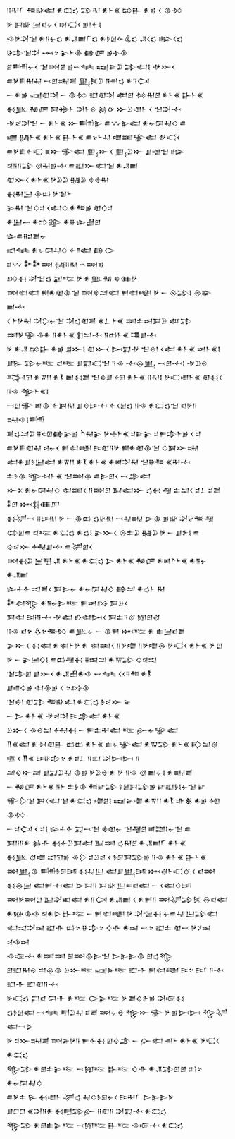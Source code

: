 <div class='block'>
<div class='line'>𒀀𒊑𒇲 𒍣𒄫𒅗 𒀭𒀫𒌓 𒁉𒊑 𒀭𒈨𒌍 𒄘𒃲 𒀭𒂊 𒌋 𒆠𒁴</div>
<div class='line'>𒃻 𒁕𒄫 𒅁𒁀𒉡𒌋 𒊭𒄣𒌋 𒂊𒁹𒅆𒋙</div>
<div class='line'>𒈾𒃻𒋫𒈠 𒀭𒀀𒉡𒌓 𒀭𒂗𒆤𒇲𒌓 𒀭𒊩𒌆𒅆𒆬𒌓 𒂗𒌋𒌓 𒈗𒌋𒌓</div>
<div class='line'>𒄩𒄠𒈠𒋫 𒆰𒆳 𒉌𒈨𒆠 𒂵𒂇 𒂊𒈮𒆠</div>
<div class='line'>𒆪𒌦𒉡𒌋 𒈠𒇷𒆪 𒂊𒌀𒈝 𒍢𒄿𒊒 𒁉𒅗𒋙 𒋩𒁍𒌋</div>
<div class='line'>𒌑𒃻𒀾𒊑𒄷 𒁁𒇻𒊻𒋢 𒅅𒍮𒊒 𒀀𒉣𒌓 𒀭𒀀𒉏</div>
<div class='line'>𒀸 𒀭𒂊 𒍢𒊏𒋫 𒀸 𒆠𒁴 𒊬𒊏𒋫 𒅘𒇻 𒁵𒊑𒆪 𒀭𒈨𒌍 𒃲𒈨𒌍</div>
<div class='line'>𒈬𒆥 𒄀𒂇 𒁕𒄉𒈨 𒋫𒈨𒄴 𒄒𒉻 𒁍𒊒𒌝𒈨 𒌋 𒈠𒋫𒋾</div>
<div class='line'>𒋩𒁀𒋫𒈠 𒀸 𒀭𒈨𒌍 𒁍𒌦𒉌 𒌑𒉼𒉌𒅗 𒀭𒉡𒁶𒄷𒄭 𒌑</div>
<div class='line'>𒁾 𒉆𒈨𒌍 𒀭𒈨𒌍 𒃲𒈨𒌍 𒌑𒆳𒈨𒄷 𒈩𒌅𒊌𒅗 𒉻𒄣𒌋</div>
<div class='line'>𒌑𒃻𒀾𒅆𒄣 𒊺𒁍𒊌𒅗 𒅅𒁍𒌋 𒅅𒊒𒁍 𒋗𒌝𒈠 𒈗</div>
<div class='line'>𒁀𒀀𒀀𒁉 𒋼𒊑𒂊𒋾 𒌑𒊬𒁍𒅗𒈠 𒀭𒂗𒆤</div>
<div class='line'>𒊏𒁍𒌋 𒀭𒈨𒌍 𒃻𒊒𒊒 𒉆𒊒 𒄵𒄵𒊑</div>
<div class='line'>𒈬𒊑𒌨 𒆠𒆗 𒃻𒈠𒈨</div>
<div class='line'>𒉌𒊑 𒈠𒄭𒄑 𒌋𒅗𒄭 𒀭𒍣𒂊 𒊏𒄭𒄑</div>
<div class='line'>𒀭𒌨𒅂 𒀭𒄞𒄋 𒀭𒄩𒇽𒍇𒇻</div>
<div class='line'>𒇽𒌑𒍝𒄑𒋢𒉡</div>
<div class='line'>𒀊𒈝 𒀭𒉡𒁶𒄷𒄭 𒅆𒈫𒅗 𒂵𒀖</div>
<div class='line'>𒄑𒉼 𒀯𒀯𒇷 𒉆𒍝𒊑 𒌀𒇷𒂊</div>
<div class='line'>𒋳𒈬 𒋫𒈠𒌓 𒂼𒌈 𒃻 𒀭𒆥𒄀 𒄯𒈪𒃻</div>
<div class='line'>𒇷𒊕𒅗 𒆍𒀭𒊏𒆠𒈠 𒇷𒄴𒁺𒅗 𒂍𒊕𒅍 𒃻 𒀸 𒊮𒁉𒋙 𒁲𒅔 𒆤𒋾</div>
<div class='line'>𒌋 𒈨𒃻𒊑 𒋫𒁷𒉡𒈠 𒋫𒌓𒊏𒋢 𒌍𒁇 𒈨𒌍 𒌅𒉺𒀜𒁕𒊒 𒅘𒁉</div>
<div class='line'>𒌅𒃻𒊍𒈾𒀭 𒀀𒀭𒈨𒌍 𒈭𒁺𒋾 𒀀𒆗𒈨𒌍 𒃮𒋗𒋾</div>
<div class='line'>𒃻 𒀭𒂗 𒄘𒃲 𒀭𒂊 𒉪𒁍𒋙 𒊏𒁍𒌋 𒄖𒍑𒋩 𒈠𒀪𒁹 𒌋𒅗 𒀭𒈨𒌍 𒀜𒈨𒌍𒋙</div>
<div class='line'>𒋗𒌉 𒁉𒉡𒌈 𒃰𒌈 𒋗𒍑𒄣𒈠 𒀀𒈾 𒋾𒁲𒅅 𒁁𒇻𒋾𒋙 𒋩𒊒𒄴</div>
<div class='line'>𒅋𒋛 𒀭𒐊𒁹𒁹 𒀭𒐞 𒆤𒈬𒋢 𒈠𒄯𒋗 𒅇 𒀭𒈨𒌍 𒍝𒊑𒋙 𒃻𒄣𒌝𒈨𒌍 𒊏𒈬𒌋 𒀀𒈾 𒄊𒈨𒌍𒋙</div>
<div class='line'>𒁁𒇻𒊌 𒅖𒆠 𒅆𒀉𒊑 𒋗𒀪𒄿𒋾 𒅆𒌋𒌆𒌓 𒀀𒈾 𒀭𒀫𒌓𒈠 𒁀𒃻𒀀 𒊻𒈾𒋙𒌦</div>
<div class='line'>𒋢𒌓𒁺𒊒 𒍝𒄢𒂵𒉌𒂊 𒋻𒊑𒉌 𒃻𒈾𒈨𒌍 𒄑𒄿𒉌 𒄑𒊓𒄠𒈨𒂊 𒌋 𒄑</div>
<div class='line'>𒌑𒃻𒀾𒊏𒄷 𒁀𒉡𒌋 𒂍𒊕𒅍 𒄿𒊏𒀀𒃻 𒆍𒀭𒊏𒆠𒈠 𒄭𒀉𒁍𒊻</div>
<div class='line'>𒅗𒀭𒋗𒊩𒌨𒅗 𒀭𒐊𒁹𒁹 𒀭𒐞 𒀭𒈨𒌍 𒀭𒅖𒋫𒊑 𒈠𒄩𒍣 𒌍𒊑𒋾</div>
<div class='line'>𒉺𒊩𒆠 𒄊𒀴𒈨𒌍 𒈠𒇷𒆠 𒌑𒉌𒇻𒌋 𒁁𒂁𒅗</div>
<div class='line'>𒁍𒉽 𒀭𒉡𒁶𒄷𒄭 𒊕𒌅𒌋 𒀀𒇷𒇻 𒆏𒅗𒁍 𒌓𒈬 𒆷 𒉺𒁺𒌋 𒄑𒁇 𒄑𒍪 𒀮𒇻 𒈲𒈭𒈪𒂅</div>
<div class='line'>𒈬𒋚𒁁 𒍝𒄿𒊑 𒃻 𒀸 𒆠𒆗 𒌓𒄩𒊑 𒁁𒄷𒊻 𒆕𒆠 𒂊𒄫 𒋫𒄩𒍣 𒆷</div>
<div class='line'>𒌌𒇻𒌑 𒃰𒌈 𒀭𒀫𒌓 𒀭𒌓𒋙 𒉌𒁍𒌋 𒁲𒉺𒊒 𒉆𒊒 𒃻 𒀸 𒋗𒉿𒋙 𒌑</div>
<div class='line'>𒌒𒁀𒁍 𒅈𒋗𒋾 𒌑𒋚𒇻𒌋</div>
<div class='line'>𒇷𒈬𒊒 𒅁𒋃 𒂗 𒀭𒈨𒌍 𒀭𒀫𒌓 𒆕 𒀭𒈨𒌍 𒄀𒂇 𒀭𒅖𒋻𒈨𒌍 𒀭𒀀𒉡 𒀭𒂗𒆤</div>
<div class='line'>𒇽𒈦𒅆 𒀊𒋢𒌋 𒁕𒉌𒉡 𒀭𒉡𒁶𒄷𒄭 𒂵𒁺 𒀭𒌓𒈨 𒊑</div>
<div class='line'>𒀯𒀠𒈜 𒀭𒀀𒉡𒉌𒌈 𒊓𒀜𒋳 𒁕𒊒𒌋</div>
<div class='line'>𒁕𒊕 𒅀𒀀𒋾 𒋩𒅗 𒁓𒊕𒄖𒌋 𒁕𒉺𒀀𒋼 𒂖𒇻𒋼</div>
<div class='line'>𒀀𒈾 𒁀𒆳 𒋝𒆳𒍣𒁴 𒌑𒆥𒉡 𒀸 𒆠𒂍 𒈲𒌈 𒀭 𒉺𒅁𒁀𒋢</div>
<div class='line'>𒉌𒁍𒌋 𒈬𒅗 𒀭𒊕𒈨𒃻 𒀭 𒊕𒌅𒌋 𒀀𒃻𒈩 𒀀𒃻𒈩𒁲 𒃻𒄣𒌋 𒀭𒈨𒌍 𒃻 𒇻</div>
<div class='line'>𒃻 𒀸 𒉌𒅁𒄭𒋙 𒌑𒆗𒆷𒈬 𒍝𒀜𒁺 𒀭𒐌𒁉 𒌒𒁀𒀊</div>
<div class='line'>𒈠𒄠𒇻 𒋗𒁍𒌋 𒀭𒂗𒍇𒀭𒈾 𒁁𒈝 𒌋𒌋𒍝𒍣 𒀭𒐞</div>
<div class='line'>𒋗𒈛𒄭𒂊 𒊕𒆠𒂊 𒌋 𒆳𒋳𒆠</div>
<div class='line'>𒈠𒀪𒁹 𒊏𒁉 𒍣𒄫𒅗 𒀭𒀫𒌓 𒊩𒁀𒁍 𒅕</div>
<div class='line'>𒀸 𒆕 𒀭𒈨𒌍 𒋩𒁀𒋫 𒄿𒂁𒅗 𒀭𒈨𒌍</div>
<div class='line'>𒊒𒁍𒌋 𒈾𒀪𒁺 𒅈𒈬 𒀸 𒊓𒉺𒊑𒅗 𒌈 𒅎𒉡𒊌𒅗</div>
<div class='line'>𒐖𒌍𒅗 𒀭𒀴𒊏𒃲 𒆗𒆗 𒀭𒈨𒌍 𒉺𒉡𒊌𒅗 𒀭𒐌𒁉 𒀭𒈨𒌍 𒃼𒁺𒋼</div>
<div class='line'>𒍠 𒌋 𒐖𒌍 𒄿𒄩𒄠𒆳 𒀭𒄑𒁇 𒀀𒊬 𒋫𒄖𒄖 𒀀</div>
<div class='line'>𒁺𒌒𒁍𒁺 𒋗𒍑𒊒𒄷 𒆠𒂊 𒃻𒊒𒄴 𒀭 𒃻 𒀀𒈾 𒋼 𒆤𒉡𒋙 𒀭𒊻𒋢</div>
<div class='line'>𒀸 𒄀𒂇 𒀭𒈨𒌍 𒀀𒈨 𒉺𒊩𒆠 𒍣𒄿𒁉 𒊩𒌆𒁕𒁉𒂊 𒄿𒊬𒊩𒋙𒉡𒈠 𒄿</div>
<div class='line'>𒊌𒁷𒈠 𒀉𒌋𒅗𒈠 𒀭𒀫𒌓 𒈩𒆪𒋙 𒍢𒅕𒈩 𒀭𒐊𒁹𒁹 𒀭𒐞 𒈥𒆜 𒀭𒂊 𒅇 𒆠𒁴</div>
<div class='line'>𒀸 𒄑𒉏 𒌋 𒄑𒋙 𒇽𒈦𒅆 𒍑𒁁𒈠 𒄯𒊏𒉡 𒈠𒆷𒆪 𒅖𒊿𒋙𒉡𒈠 𒌑</div>
<div class='line'>𒁕𒀀𒀀𒀭 𒄒𒋥 𒈬𒅆𒊒𒁕𒅗 𒆏𒌅 𒌓𒊑𒆪 𒀭𒂗𒆤𒇲 𒀭𒈨𒌍</div>
<div class='line'>𒈬𒆥 𒋼𒈩 𒀊𒋛𒂊 𒈾𒁷 𒄑𒊒𒁀 𒌋 𒊩𒌆𒁕𒁉𒂊 𒀀𒈾 𒀭𒈨𒌍 𒃲𒈨𒌍</div>
<div class='line'>𒇷𒅅𒆠 𒌦𒊩𒌆𒅀 𒈬𒄷𒌨 𒅗𒋗𒅅𒅀 𒈲𒋼𒈨𒄣𒋼 𒌋 𒁀𒇷</div>
<div class='line'>𒈬𒁲𒅁 𒅗𒂍𒋾𒅗 𒆕𒁕𒀀 𒁕𒄫 𒌨𒋰𒁀𒅗 𒀸 𒌋𒅗𒄭𒅀</div>
<div class='line'>𒇷𒃻𒇷𒇻 𒆏𒋫𒀜𒅗 𒀭𒀀𒉏 𒀭𒂗𒆤 𒌋 𒀭𒂍𒀀 𒇷𒋚𒁉𒍮 𒊮𒁀𒅗</div>
<div class='line'>𒀭𒁮𒆠𒈾 𒁀𒀭𒌇 𒃲𒌈 𒀸 𒂍𒊕𒅍 𒃻 𒋫𒉘𒈬 𒉡𒌑𒄷 𒌨𒁉𒅗</div>
<div class='line'>𒅗𒀊𒋫𒀜 𒊬𒋥 𒆗𒆳 𒄩𒄠𒆳 𒄭𒋥 𒀭𒀜 𒁁𒆳 𒊬𒉺 𒊏𒁁 𒃻𒋡𒀜 𒁀𒈾𒀜</div>
<div class='line'>𒈾𒉘𒋾 𒀭𒌅𒌅 𒇧𒇷𒁲𒉌𒈠 𒆕𒉌𒉌𒆠 𒇻𒌓𒈜</div>
<div class='line'>𒇻𒊬𒊑𒄴 𒄥𒁲𒆠 𒊒𒁍𒌈 𒍢𒅕𒌈 𒊬𒋥 𒂍𒊕𒅍 𒄿𒆳 𒄿𒇲𒀀𒋾 𒊬𒋥 𒊬𒊏𒀀𒋾</div>
<div class='line'>𒃻𒄣𒌓 𒂷𒃰 𒁶𒋥 𒀭𒌈 𒀖𒉌𒌈 𒃻 𒋢𒌒𒉿𒂊 𒋫𒉘𒈬</div>
<div class='line'>𒌓𒊩𒌆𒅗 𒁁𒈝 𒋃𒊒𒄷 𒄑𒍪 𒇷𒉡𒄴 𒈜𒁍𒊌 𒃻 𒂊𒄖𒄖 𒈜𒋚 𒅗𒁁𒌇</div>
<div class='line'>𒃻 𒄑𒁍𒊻𒋢 𒇷𒅕𒃻𒀀 𒊓𒅆𒈬 𒇻𒌒𒂁 𒀸 𒅎𒅗 𒉣𒈨 𒀭𒈨𒌍 𒃻𒄣𒌋 𒀭𒀫𒌓</div>
<div class='line'>𒈜𒁉 𒀭𒇡𒉺𒉌𒌈 𒁁𒂖𒌈 𒃲𒌈 𒄭𒋥 𒀭𒂗𒁉𒇻𒇻 𒆗𒆳 𒀭𒉡𒁶𒄷𒄭</div>
<div class='line'>𒌑𒃻𒉺 𒌉 𒈬𒌝𒈨 𒋚𒌓 𒄷𒄭𒊩𒌆𒉡𒌋 𒄿𒊑𒇲 𒆕𒉌𒉌𒃻</div>
<div class='line'>𒋗𒆸𒆸 𒌍𒋫𒀀𒀭 𒈬𒋃𒁉𒅎 𒍝𒊏𒀀 𒋫𒍑𒋾 𒀭𒀫𒌓</div>
<div class='line'>𒈜𒁉 𒀭𒇡𒉺𒉌𒌈 𒁁𒂖𒌈 𒃲𒌈 𒈾𒉘𒋾 𒀭𒀫𒌓</div>
</div>
